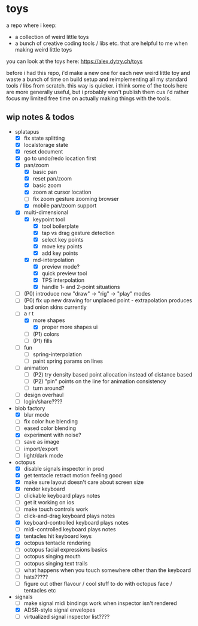 # toys

a repo where i keep:

-   a collection of weird little toys
-   a bunch of creative coding tools / libs etc. that are helpful to me when making weird little
    toys

you can look at the toys here: https://alex.dytry.ch/toys

before i had this repo, i'd make a new one for each new weird little toy and waste a bunch of time
on build setup and reimplementing all my standard tools / libs from scratch. this way is quicker. i
think some of the tools here are more generally useful, but i probably won't publish them cus i'd
rather focus my limited free time on actually making things with the tools.

## wip notes & todos

-   splatapus
    -   [x] fix state splitting
    -   [x] localstorage state
    -   [x] reset document
    -   [x] go to undo/redo location first
    -   [x] pan/zoom
        -   [x] basic pan
        -   [x] reset pan/zoom
        -   [x] basic zoom
        -   [x] zoom at cursor location
        -   [ ] fix zoom gesture zooming browser
        -   [x] mobile pan/zoom support
    -   [x] multi-dimensional
        -   [x] keypoint tool
            -   [x] tool boilerplate
            -   [x] tap vs drag gesture detection
            -   [x] select key points
            -   [x] move key points
            -   [x] add key points
        -   [x] md-interpolation
            -   [x] preview mode?
            -   [x] quick preview tool
            -   [x] TPS interpolation
            -   [x] handle 1- and 2-point situations
    -   [ ] (P0) introduce new "draw" -> "rig" -> "play" modes
    -   [ ] (P0) fix up new drawing for unplaced point - extrapolation produces bad onion skins
            currently
    -   [ ] a r t
        -   [x] more shapes
            -   [x] proper more shapes ui
        -   [ ] (P1) colors
        -   [ ] (P1) fills
    -   [ ] fun
        -   [ ] spring-interpolation
        -   [ ] paint spring params on lines
    -   [ ] animation
        -   [ ] (P2) try density based point allocation instead of distance based
        -   [ ] (P2) "pin" points on the line for animation consistency
        -   [ ] turn around?
    -   [ ] design overhaul
    -   [ ] login/share????
-   blob factory
    -   [x] blur mode
    -   [ ] fix color hue blending
    -   [ ] eased color blending
    -   [x] experiment with noise?
    -   [ ] save as image
    -   [ ] import/export
    -   [ ] light/dark mode
-   octopus
    -   [x] disable signals inspector in prod
    -   [x] get tentacle retract motion feeling good
    -   [x] make sure layout doesn't care about screen size
    -   [x] render keyboard
    -   [ ] clickable keyboard plays notes
    -   [ ] get it working on ios
    -   [ ] make touch controls work
    -   [ ] click-and-drag keyboard plays notes
    -   [x] keyboard-controlled keyboard plays notes
    -   [ ] midi-controlled keyboard plays notes
    -   [x] tentacles hit keyboard keys
    -   [x] octopus tentacle rendering
    -   [ ] octopus facial expressions basics
    -   [ ] octopus singing mouth
    -   [ ] octopus singing text trails
    -   [ ] what happens when you touch somewhere other than the keyboard
    -   [ ] hats?????
    -   [ ] figure out other flavour / cool stuff to do with octopus face / tentacles etc
-   signals
    -   [ ] make signal midi bindings work when inspector isn't rendered
    -   [x] ADSR-style signal envelopes
    -   [ ] virtualized signal inspector list????
